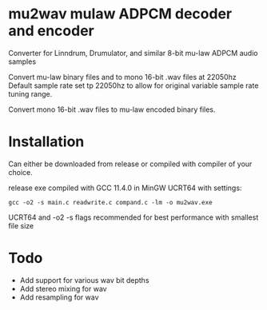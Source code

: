 # mu2wav mulaw ADPCM decoder and encoder
Converter for Linndrum, Drumulator, and similar 8-bit mu-law ADPCM audio samples

Convert mu-law binary files and to mono 16-bit .wav files at 22050hz
Default sample rate set tp 22050hz to allow for original variable sample rate tuning range.

Convert mono 16-bit .wav files to mu-law encoded binary files.

# Installation
Can either be downloaded from release or compiled with compiler of your choice.

release exe compiled with GCC 11.4.0 in MinGW UCRT64 with settings:

    gcc -o2 -s main.c readwrite.c compand.c -lm -o mu2wav.exe

UCRT64 and -o2 -s flags recommended for best performance with smallest file size

 # Todo
- Add support for various wav bit depths
- Add stereo mixing for wav
- Add resampling for wav

